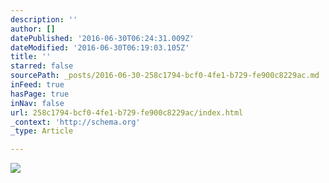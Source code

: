 ```yaml
---
description: ''
author: []
datePublished: '2016-06-30T06:24:31.009Z'
dateModified: '2016-06-30T06:19:03.105Z'
title: ''
starred: false
sourcePath: _posts/2016-06-30-258c1794-bcf0-4fe1-b729-fe900c8229ac.md
inFeed: true
hasPage: true
inNav: false
url: 258c1794-bcf0-4fe1-b729-fe900c8229ac/index.html
_context: 'http://schema.org'
_type: Article

---
```

![](https://the-grid-user-content.s3-us-west-2.amazonaws.com/a66c0240-d5f1-4828-8d04-f240ec5bbfa4.jpg)